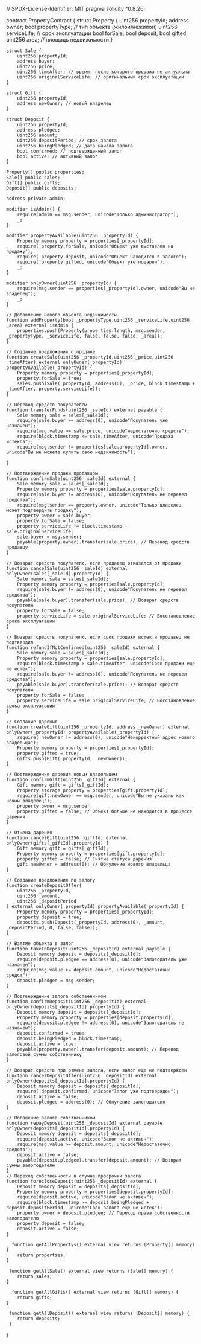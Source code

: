 // SPDX-License-Identifier: MIT
pragma solidity ^0.8.26;

contract PropertyContract {
    struct Property {
        uint256 propertyId;
        address owner;
        bool propertyType; // тип объекта (жилой/нежилой)
        uint256 serviceLife; // срок эксплуатации
        bool forSale;
        bool deposit;
        bool gifted;
        uint256 area; // площадь недвижимости
    }

    struct Sale {
        uint256 propertyId;
        address buyer;
        uint256 price;
        uint256 timeAfter; // время, после которого продажа не актуальна
        uint256 originalServiceLife; // оригинальный срок эксплуатации
    }

    struct Gift {
        uint256 propertyId;
        address newOwner; // новый владелец
    }

    struct Deposit {
        uint256 propertyId;
        address pledgee;
        uint256 amount;
        uint256 depositPeriod; // срок залога
        uint256 beingPledged; // дата начала залога
        bool confirmed; // подтвержденный залог
        bool active; // активный залог
    }

    Property[] public properties;
    Sale[] public sales;
    Gift[] public gifts;
    Deposit[] public deposits;

    address private admin;

    modifier isAdmin() {
        require(admin == msg.sender, unicode"Только администратор");
        _;
    }

    modifier propertyAvailable(uint256 _propertyId) {
        Property memory property = properties[_propertyId];
        require(!property.forSale, unicode"Объект уже выставлен на продажу");
        require(!property.deposit, unicode"Объект находится в залоге");
        require(!property.gifted, unicode"Объект уже подарен");
        _;
    }

    modifier onlyOwner(uint256 _propertyId) {
        require(msg.sender == properties[_propertyId].owner, unicode"Вы не владелец");
        _;
    }

    // Добавление нового объекта недвижимости
    function addProperty(bool _propertyType,uint256 _serviceLife,uint256 _area) external isAdmin {
        properties.push(Property(properties.length, msg.sender, _propertyType, _serviceLife, false, false, false, _area));
    }

    // Создание предложения о продаже
    function createSale(uint256 _propertyId,uint256 _price,uint256 _timeAfter) external onlyOwner(_propertyId) propertyAvailable(_propertyId) {
        Property memory property = properties[_propertyId];
        property.forSale = true;
        sales.push(Sale(_propertyId, address(0), _price, block.timestamp + _timeAfter, property.serviceLife));
    }

    // Перевод средств покупателем
    function transferFunds(uint256 _saleId) external payable {
        Sale memory sale = sales[_saleId];
        require(sale.buyer == address(0), unicode"Покупатель уже назначен");
        require(msg.value >= sale.price, unicode"недостаточно средств");
        require(block.timestamp <= sale.timeAfter, unicode"Продажа истекла");
        require(msg.sender != properties[sale.propertyId].owner, unicode"Вы не можете купить свою недвижимость");
        
    }

    // Подтверждение продажи продавцом
    function confirmSale(uint256 _saleId) external {
        Sale memory sale = sales[_saleId];
        Property memory property = properties[sale.propertyId];
        require(sale.buyer != address(0), unicode"Покупатель не перевел средства");
        require(msg.sender == property.owner, unicode"Только владелец может подтвердить продажу");
        property.owner = sale.buyer;
        property.forSale = false;
        property.serviceLife += block.timestamp - sale.originalServiceLife;
        sale.buyer = msg.sender;
        payable(property.owner).transfer(sale.price); // Перевод средств продавцу
    }

    // Возврат средств покупателю, если продавец отказался от продажи
    function cancelSale(uint256 _saleId) external onlyOwner(sales[_saleId].propertyId) {
        Sale memory sale = sales[_saleId];
        Property memory property = properties[sale.propertyId];
        require(sale.buyer != address(0), unicode"Покупатель не перевел средства");
        payable(sale.buyer).transfer(sale.price); // Возврат средств покупателю
        property.forSale = false;
        property.serviceLife = sale.originalServiceLife; // Восстановление срока эксплуатации
    }

    // Возврат средств покупателю, если срок продажи истек и продавец не подтвердил
    function refundIfNotConfirmed(uint256 _saleId) external {
        Sale memory sale = sales[_saleId];
        Property memory property = properties[sale.propertyId];
        require(block.timestamp > sale.timeAfter, unicode"Срок продажи еще не истек");
        require(sale.buyer != address(0), unicode"Покупатель не перевел средства");
        payable(sale.buyer).transfer(sale.price); // Возврат средств покупателю
        property.forSale = false;
        property.serviceLife = sale.originalServiceLife; // Восстановление срока эксплуатации
    }

    // Создание дарения
    function createGift(uint256 _propertyId, address _newOwner) external onlyOwner(_propertyId) propertyAvailable(_propertyId) {
        require(_newOwner != address(0), unicode"Некорректный адрес нового владельца");
        Property memory property = properties[_propertyId];
        property.gifted = true;
        gifts.push(Gift(_propertyId, _newOwner));
    }

    // Подтверждение дарения новым владельцем
    function confirmGift(uint256 _giftId) external {
        Gift memory gift = gifts[_giftId];
        Property storage property = properties[gift.propertyId];
        require(gift.newOwner == msg.sender, unicode"Вы не указаны как новый владелец");
        property.owner = msg.sender;
        property.gifted = false; // Объект больше не находится в процессе дарения
    }

    // Отмена дарения
    function cancelGift(uint256 _giftId) external onlyOwner(gifts[_giftId].propertyId) {
        Gift memory gift = gifts[_giftId];
        Property memory property = properties[gift.propertyId];
        property.gifted = false; // Снятие статуса дарения
        gift.newOwner = address(0); // Обнуление нового владельца
    }

    // Создание предложения по залогу
    function createDepositOffer(
        uint256 _propertyId,
        uint256 _amount,
        uint256 _depositPeriod
    ) external onlyOwner(_propertyId) propertyAvailable(_propertyId) {
        Property memory property = properties[_propertyId];
        property.deposit = true;
        deposits.push(Deposit(_propertyId, address(0), _amount, _depositPeriod, 0, false, false));
    }

    // Взятие объекта в залог
    function takeInDeposit(uint256 _depositId) external payable {
        Deposit memory deposit = deposits[_depositId];
        require(deposit.pledgee == address(0), unicode"Залогодатель уже назначен");
        require(msg.value >= deposit.amount, unicode"Недостаточно средст");
        deposit.pledgee = msg.sender;
    }

    // Подтверждение залога собственником
    function confirmDeposit(uint256 _depositId) external onlyOwner(deposits[_depositId].propertyId) {
        Deposit memory deposit = deposits[_depositId];
        Property memory property = properties[deposit.propertyId];
        require(deposit.pledgee != address(0), unicode"Залогодатель не назначен");
        deposit.confirmed = true;
        deposit.beingPledged = block.timestamp;
        deposit.active = true;
        payable(property.owner).transfer(deposit.amount); // Перевод залоговой суммы собственнику
    }

    // Возврат средств при отмене залога, если залог еще не подтвержден
    function cancelDepositOffer(uint256 _depositId) external onlyOwner(deposits[_depositId].propertyId) {
        Deposit memory deposit = deposits[_depositId];
        require(!deposit.confirmed, unicode"Залог уже подтвержден");
        deposit.active = false;
        deposit.pledgee = address(0); // Обнуление залогодателя
    }

    // Погашение залога собственником
    function repayDeposit(uint256 _depositId) external payable onlyOwner(deposits[_depositId].propertyId) {
        Deposit memory deposit = deposits[_depositId];
        require(deposit.active, unicode"Залог не активен");
        require(msg.value >= deposit.amount, unicode"Недостаточно средств");
        deposit.active = false;
        payable(deposit.pledgee).transfer(deposit.amount); // Возврат суммы залогодателю
    }
    // Переход собственности в случае просрочки залога
    function forecloseDeposit(uint256 _depositId) external {
        Deposit memory deposit = deposits[_depositId];
        Property memory property = properties[deposit.propertyId];
        require(deposit.active, unicode"Залог не активен");
        require(block.timestamp >= deposit.beingPledged + deposit.depositPeriod, unicode"Срок залога еще не истек");
        property.owner = deposit.pledgee; // Переход права собственности залогодателю
        property.deposit = false;
        deposit.active = false;
    }

      function getAllPropertys() external view returns (Property[] memory) {
        return properties;
    }

     function getAllSale() external view returns (Sale[] memory) {
        return sales;
    }

      function getAllGifts() external view returns (Gift[] memory) {
        return gifts;
    }

     function getAllDeposit() external view returns (Deposit[] memory) {
        return deposits;
     }  
}
